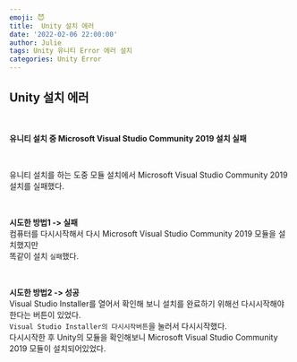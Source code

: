 ```yaml
---
emoji: 😈
title:  Unity 설치 에러
date: '2022-02-06 22:00:00'
author: Julie
tags: Unity 유니티 Error 에러 설치
categories: Unity Error
---
```


## Unity 설치 에러

<br/>

**유니티 설치 중 Microsoft Visual Studio Community 2019 설치 실패**

<br/>

유니티 설치를 하는 도중 모듈 설치에서 Microsoft Visual Studio Community 2019 설치를 실패했다.

<br/>

**시도한 방법1 -> 실패**  
컴퓨터를 다시시작해서 다시 Microsoft Visual Studio Community 2019 모듈을 설치했지만  
똑같이 설치 `실패`했다.

<br/>

**시도한 방법2 -> 성공**  
Visual Studio Installer를 열어서 확인해 보니 설치를 완료하기 위해선 다시시작해야한다는 버튼이 있었다.  
`Visual Studio Installer의 다시시작버튼`을 눌러서 다시시작했다.  
다시시작한 후 Unity의 모듈을 확인해보니 Microsoft Visual Studio Community 2019 모듈이 설치되어있었다.

<br/>


```toc

```
